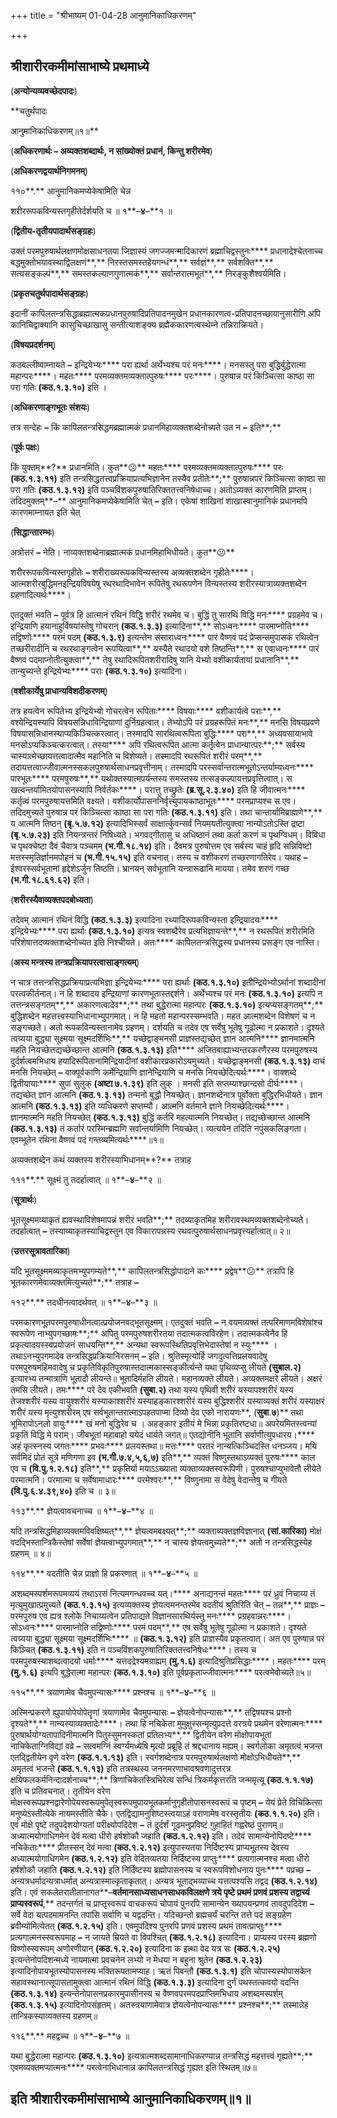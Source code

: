 +++
title = "श्रीभाष्यम् 01-04-28 आनुमानिकाधिकरणम्"

+++


## श्रीशारीरकमीमांसाभाष्ये प्रथमाध्ये

(**अन्योन्यव्यवच्छेदपादः**)

**चतुर्थपादः

आनुमानिकाधिकरणम्॥१॥**

(**अधिकरणार्थः – अव्यक्तशब्दार्थः, न सांख्योक्तं प्रधानं, किन्तु शरीरमेव**)

(**अधिकरणद्वयार्थनिगमनम्**)

११०**.** आनुमानिकमप्येकेषामिति चेन्न

शरीररूपकविन्यस्तगृहीतेर्दर्शयति च ॥ १**–**४**–**१ ॥

(**द्वितीय-तृतीयपादार्थसङ्ग्रहः**)

उक्तं परमपुरुषार्थलक्षणमोक्षसाधनतया जिज्ञास्यं जगज्जमन्मादिकारणं ब्रह्माचिद्वस्तुनः**** प्रधानादेश्चेतनाच्च बद्धमुक्तोभयावस्थाद्विलक्षणं**,** निरस्तसमस्तहेयगन्धं**,** सर्वज्ञं**,** सर्वशक्ति**,** सत्यसङ्कल्पं**,** समस्तकल्याणगुणात्मकं**,** सर्वान्तरात्मभूतं**,** निरङ्कुशैश्वर्यमिति।

(**प्रकृतचतुर्थपादार्थसङ्ग्रहः**)

इदानीं कापिलतन्त्रसिद्धाब्रह्मात्मकप्रधानपुरुषादिप्रतिपादनमुखेन प्रधानकारणत्व-प्रतिपादनच्छायानुसारीणि अपि कानिचिद्वाक्यानि कासुचिच्छाखासु सन्तीत्याशङ्क्य ब्रह्मैककारणत्वस्थेम्ने तन्निराक्रियते।

(**विषयप्रदर्शनम्**)

कठवल्लीष्वाम्नायते **–** इन्द्रियेभ्यः**** परा ह्यर्था अर्थेभ्यश्च परं मनः****। मनसस्तु परा बुद्धिर्बुद्धेरात्मा महान्परः****। महतः**** परमव्यक्तमव्यक्तात्पुरुषः**** परः****। पुरुषान्न परं किञ्चित्सा काष्ठा सा परा गतिः **(**कठ**.**१**.**३**.**१०**)** इति ।

(**अधिकरणाङ्गभूतः संशयः**)

तत्र सन्देहः **–** किं कापिलतन्त्रसिद्धमब्रह्मात्मकं प्रधानमिहाव्यक्तशब्देनोच्यते उत न **–** इति**;**

(**पूर्वः पक्षः**)

किं युक्तम्**?** प्रधानमिति। कुत**😕** महतः**** परमव्यक्तमव्यक्तात्पुरुषः**** परः **(**कठ**.**१**.**३**.**११**)** इति तन्त्रसिद्धतत्त्वप्रक्रियाप्रत्यभिज्ञानेन तस्यैव प्रतीतेः**;** पुरुषान्नपरं किञ्चित्सा काष्ठा सा परा गतिः **(**कठ**.**१**.**३**.**१२**)** इति पञ्चविंशकपुरुषातिरिक्ततत्त्वनिषेधाच्च। अतोऽव्यक्तं कारणमिति प्राप्तम्। तदिदमुक्तम्**–** आनुमानिकमप्येकेषामिति चेत् **–** इति। एकेषां शाखिनां शाखास्वानुमानिकं प्रधानमपि कारणमाम्नायत इति चेत्

(**सिद्धान्तारम्भः**)

अत्रोत्तरं **–** नेति। नाव्यक्तशब्देनाब्रह्मात्मकं प्रधानमिहाभिधीयते। कुत**😕**

शरीररूपकविन्यस्तगृहीतेः **–** शरीराख्यरूपकविन्यस्तस्य अव्यक्तशब्देन गृहीतेः****। आत्मशरीरबुद्धिमनइन्द्रियविषयेषु रथरथादिभावेन रूपितेषु रथरूपणेन विन्यस्तस्य शरीरस्यात्राव्यक्तशब्देन ग्रहणादित्यर्थः****।

एतदुक्तं भवति **–** पूर्वत्र हि आत्मानं रथिनं विद्धि शरीरं रथमेव च। बुद्धिं तु सारथिं विद्धि मनः**** प्रग्रहमेव च। इन्द्रियाणि हयानाहुर्विषयांस्तेषु गोचरान् **(**कठ**.**१**.**३**.**३**)** इत्यादिना**,** सोऽध्वनः**** पारमाप्नोति**** तद्विष्णोः**** परमं पदम् **(**कठ**.**१**.**३**.**९**)** इत्यन्तेन संसाराध्वनः**** पारं वैष्णवं पदं प्रेप्सन्तमुपासकं रथित्वेन तच्छरीरादीनि च रथरथाङ्गत्वेन रूपयित्वा**,** यस्यैते रथादयो वशे तिष्ठन्ति**,** स एवाध्वनः**** पारं वैष्णवं पदमाप्नोतीत्युक्त्वा**,** तेषु रथादिरूपितशरीरादिषु यानि येभ्यो वशीकार्यतायां प्रधानानि**,** तान्युच्यन्ते इन्द्रियेभ्यः**** पराः **(**कठ**.**१**.**३**.**१०**)** इत्यादिना।

(**वशीकार्येषु प्राधान्यविशदीकरणम्**)

तत्र हयत्वेन रूपितेभ्य इन्द्रियेभ्यो गोचरत्वेन रूपिताः**** विषयाः**** वशीकार्यत्वे पराः**,** वश्येन्द्रियस्यापि विषयसन्निधाविन्द्रियाणां दुर्निग्रहत्वात्। तेभ्योऽपि परं प्रग्रहरूपितं मनः**,** मनसि विषयप्रवणे विषयासन्निधानस्याप्यकिञ्चित्करत्वात्। तस्मादपि सारथित्वरूपिता बुद्धिः**** परा**,** अध्यवसायाभावे मनसोऽप्यकिञ्चत्करत्वात्। तस्या**** अपि रथित्वरूपित आत्मा कर्तृत्वेन प्राधान्यात्परः**;** सर्वस्य चास्यात्मेच्छायत्तत्वादात्मैव महानिति च विशेष्यते। तस्मादपि रथरूपितं शरीरं परम्**,** तदायत्तत्वाज्जीवात्मनस्सकलपुरुषार्थसाधनप्रवृत्तीनाम्। तस्मादपि परस्सर्वान्तरात्मभूतोऽन्तर्याम्यध्वनः**** पारभूतः**** परमपुरुषः**,** यथोक्तस्यात्मपर्यन्तस्य समस्तस्य तत्सङ्कल्पायत्तप्रवृत्तित्वात्। स खल्वन्तर्यामितयोपासनस्यापि निर्वर्तकः****। परात्तु तच्छ्रुतेः **(**ब्र**.**सू**.**२**.**३**.**४०**)** इति हि जीवात्मनः**** कर्तृत्वं परमपुरुषायत्तमिति वक्ष्यते। वशीकार्योपासननिर्वृत्त्युपायकाष्ठाभूतः**** परमप्राप्यश्च स एव। तदिदमुच्यते पुरुषान्न परं किञ्चित्सा काष्ठा सा परा गतिः **(**कठ**.**१**.**३**.**११**)** इति। तथा चान्तार्यामिब्राह्मणे**,** य आत्मनि तिष्ठन् **(**बृ**.**५**.**७**.**१२**)** इत्यादिभिस्सर्वं साक्षार्त्कुवन्सर्वं नियमयतीत्युक्त्वा नान्योऽतोऽस्ति द्रष्टा **(**बृ**.**५**.**७**.**२३**)** इति नियन्त्रन्तरं निषिध्यते। भगवद्गीतासु च अधिष्ठानं तथा कर्ता करणं च पृथग्विधम्। विविधा च पृथक्चेष्टा दैवं चैवात्र पञ्चमम् **(**भ**.**गी**.**१८**.**१४**)** इति। दैवमत्र पुरुषोत्तम एव सर्वस्य चाहं हृदि सन्निविष्टो मत्तस्स्मृतिर्ज्ञानमपोहनं च **(**भ**.**गी**.**१५**.**१५**)** इति वचनात्। तस्य च वशीकरणं तच्छरणागतिरेव। यथाह **–** ईश्वरस्सर्वभूतानां हृद्देशेऽर्जुन तिष्ठति। भ्रानयन् सर्वभूतानि यन्त्रारूढानि मायया। तमेव शरणं गच्छ **(**भ**.**गी**.**१८**.**६१**.**६२**)** इति।

(**शरीरस्यैवाव्यक्तपदबोध्यता**)

तदेवम् आत्मानं रथिनं विद्धि **(**कठ**.**१**.**३**.**३**)** इत्यादिना रथ्यादिरूपकविन्यस्ता इन्द्रियादयः**** इन्द्रियेभ्यः**** परा ह्यर्थाः **(**कठ**.**१**.**३**.**१०**)** इत्यत्र स्वशब्दैरेव प्रत्यभिज्ञायन्ते**,** न रथरूपितं शरीरमिति परिशेषात्तदव्यक्तशब्देनोच्यत इति निश्चीयते। अतः**** कापिलतन्त्रसिद्धस्य प्रधानस्य प्रसङ्ग एव नास्ति।

(**अस्य मन्त्रस्य तन्त्रप्रक्रियापरत्वासाङ्गत्यम्**)

न चात्र तत्तन्त्रसिद्धप्रक्रियाप्रत्यभिज्ञा इन्द्रियेभ्यः**** परा ह्यर्थाः **(**कठ**.**१**.**३**.**१०**)** इतीन्द्रियेभ्योऽर्थानां शब्दादीनां परत्वकीर्तनात्। न हि शब्दादय इन्द्रियाणां कारणभूतास्तद्दर्शने। अर्थेभ्यश्च परं मनः **(**कठ**.**१**.**३**.**१०**)** इत्यपि न तत्तन्त्रसङ्गतम्**,** अकारणत्वादेव**;** तथा बुद्धेरात्मा महान्परः **(**कठ**.**१**.**३**.**१०**)** इत्यप्यसङ्गतम्**;** बुद्धिशब्देन महत्तत्त्वस्याभिधानाभ्युपगमात्। न हि महतो महान्परस्सम्भवति। महत आत्मशब्देन विशेषणं च न सङ्गच्छते। अतो रूपकविन्यस्तानामेव ग्रहणम्। दर्शयति च तदेव एष सर्वेषु भूतेषु गूढोत्मा न प्रकाशते। दृश्यते त्वग्र्यया बुद्ध्या सूक्ष्मया सूक्ष्मदर्शिभिः**,** यच्छेद्वाङ्मनसी प्राज्ञस्तद्यच्छेत् ज्ञान आत्मनि**** ज्ञानमात्मनि महति नियच्छेत्तद्यच्छेच्छान्त आत्मनि **(**कठ**.**१**.**३**.**१३**)** इति**** अजितबाह्याभ्यन्तरकरणैरस्य परमपुरुषस्य दुर्दर्शत्वमभिधाय हयादिरूपितानामिन्द्रियादीनां वशीकारप्रकारोऽयमुच्यते। यच्छेद्वाङ्मनसी **(**कठ**.**१**.**३**.**१३**)** वाचं मनसि नियच्छेत् **–** वाक्पूर्वकाणि कर्मेन्द्रियाणि ज्ञानेन्द्रियाणि च मनसि नियच्छेदित्यर्थः****। वाक्शब्दे द्वितीयायाः**** सुपां सुलुक् **(**अष्टा ७**.**१**.**३९**)** इति लुक् । मनसी इति सप्तम्याश्छान्दसो दीर्घः****। तद्यच्छेत् ज्ञान आत्मनि **(**कठ**.**१**.**३**.**१३**)** तन्मनो बुद्धौ नियच्छेत्। ज्ञानशब्देनात्र पूर्वोक्ता बुद्धिरभिधीयते। ज्ञान आत्मनि **(**कठ**.**१**.**३**.**१३**)** इति व्यधिकरणे सप्तम्यौ। आत्मनि वर्तमाने ज्ञाने नियच्छेदित्यर्थः****। ज्ञानमात्मनि महति नियच्छेत् **(**कठ**.**१**.**३**.**१३**)** बुद्धिं कर्तरि महत्यात्मनि नियच्छेत्। तद्यच्छेच्छान्त आत्मनि **(**कठ**.**१**.**३**.**१३**)** तं कर्तारं परस्मिन्ब्रह्मणि सर्वान्तर्यामिणि नियच्छेत्। व्यत्ययेन तदिति नपुंसकलिङ्गता। एवम्भूतेन रथिना वैष्णवं पदं गन्तव्यमित्यर्थः****॥१॥

अव्यक्तशब्देन कथं व्यक्तस्य शरीरस्याभिधानम्**?** तत्राह

१११**.** सूक्ष्मं तु तदर्हात्वात् ॥ १**–**४**–**२ ॥

(**सूत्रार्थः**)

भूतसूक्ष्ममव्याकृतं ह्यवस्थाविशेषमापन्नं शरीरं भवति**;** तदव्याकृतमिह शरीरावस्थमव्यक्तशब्देनोच्यते। तदर्हात्वात् **–** तस्याव्याकृतस्याचिद्वस्तुन एव विकारापन्नस्य रथवत्पुरुषार्थसाधनप्रवृत्त्यर्हात्वात्॥ २॥

(**उत्तरसूत्रावतारिका**)

यदि भूतसूक्ष्ममव्याकृतमभ्युपगम्यते**,** कापिलतन्त्रसिद्धोपादाने कः**** प्रद्वेष**😕** तत्रापि हि भूतकारणमेवाव्यक्तमित्युच्यते**;** तत्राह **–**

११२**.** तदधीनत्वादर्थवत् ॥ १**–**४**–**३ ॥

परमकारणभूतपरमपुरुषाधीनत्वात्प्रयोजनवद्भूतसूक्ष्मम्। एतदुक्तं भवति **–** न वयमव्यक्तं तत्परिमाणमविशेषांश्च स्वरूपेण नाभ्युपगच्छामः**;** अपितु परमपुरुषशरीरतया तदात्मकत्वविरहेण। तदात्मकत्वेनैव हि प्रकृत्यादयस्स्वप्रयोजनं साधयन्ति**,** अन्यथा स्वरूपस्थितिप्रवृत्तिभेदास्तेषां न स्युः**** । तथाऽनभ्युपगमादेव तन्त्रसिद्धप्रक्रियानिरसनम् **–** इति। श्रुतिस्मृत्योर्हि जगदुत्पत्तिप्रलयवादेषु परमपुरुषमहिमवादेषु च प्रकृतिविकृतिपुरुषास्तदात्मकास्सङ्कीर्त्यन्ते यथा पृथिव्यप्सु लीयते **(**सुबाल**.**२**)** इत्यारभ्य तन्मात्राणि भूतादौ लीयन्ते॥ भूतादिर्महति लीयते। महानव्यक्ते लीयते। अव्यक्तमक्षरे लीयते। अक्षरं तमसि लीयते। तमः**** परे देव एकीभवति **(**सुबा**.**२**)** तथा यस्य पृथिवी शरीरं यस्यापश्शरीरं यस्य तेजश्शरीरं यस्य वायुश्शरीरं यस्याकाश्शरीरं यस्याहङ्कारश्शरीरं यस्य बुद्धिश्शरीरं यस्याव्यक्तं शरीरं यस्याक्षरं शरीरं यस्य मृत्युश्शरीरम् एष सर्वभूतान्तरात्माऽपहतपाप्मा दिव्यो देव एको नारायणः**, (**सुबा**.**७**)** तथा भूमिरापोऽनलो वायुः**** खं मनो बुद्धिरेव च । अहङ्कार इतीयं मे भिन्ना प्रकृतिरष्टधा॥ अपरेयमितस्त्वन्यां प्रकृतिं विद्धि मे पराम्। जीवभूतां महाबाहो ययेदं धार्यते जगत्॥ एतद्योनीनि भूतानि सर्वाणीत्युपधारय।**** अहं कृत्स्नस्य जगतः**** प्रभवः**** प्रलयस्तथा॥ मत्तः**** परतरं नान्यत्किञ्चिदस्ति धनञ्जय। मयि सर्वमिदं प्रोतं सूत्रे मणिगणा इव **(**भ**.**गी**.**७**.**४**,**५**,**६**,**७**)** इति**,** व्यक्तं विष्णुस्तथाऽव्यक्तं पुरुषः**** काल एव च **(**वि**.**पु**.**१**.**२**.**१८**)** इति**,** प्रकृतिर्या मयाऽऽख्याता व्यक्ताव्यक्तस्वरूपिणी। पुरुषश्चाप्युभावेतौ लीयेते परमात्मनि। परमात्मा च सर्वेषामाधारः**** परमेश्वरः**,** विष्णुनामा स वेदेषु वेदान्तेषु च गीयते **(**वि**.**पु**.**६**.**४**.**३९**,**४०**)** इति च ॥ ३॥

११३**.** ज्ञेयत्वावचनाच्च ॥ १**–**४**–**४ ॥

यदि तन्त्रसिद्धमिहाव्यक्तमविवक्षिष्यत्**,** ज्ञेयत्वमवक्ष्यत्**;** व्यक्ताव्यक्तज्ञविज्ञानात् **(**सां**.**कारिका**)** मोक्षं वदद्भिस्तान्त्रिकैस्तेषां सर्वेषां ज्ञेयत्वाभ्युपगमात्**,** न चास्य ज्ञेयत्वमुच्यते**;** अतो न तन्त्रसिद्धस्येह ग्रहणम् ॥ ४॥

११४**.** वदतीति चेन्न प्राज्ञो हि प्रकरणात् ॥ १**–**४**–**५ ॥

अशब्दमस्पर्शमरूपमव्ययं तथाऽरसं नित्यमगन्धवच्च यत्।**** अनाद्यनन्तं महतः**** परं ध्रुवं निचाय्य तं मृत्युमुखात्प्रमुच्यते **(**कठ**.**१**.**३**.**१५**)** इत्यव्यक्तस्य ज्ञेयत्वमनन्तरमेव वदतीयं श्रुतिरिति चेत् **–** तन्न**,** प्राज्ञः **–** परमपुरुष एव ह्यत्र श्लोके निचाय्यत्वेन प्रतिपाद्यते विज्ञानसारथिर्यस्तु मनः**** प्रग्रहवान्नरः****। सोऽध्वनः**** पारमाप्नोति तद्विष्णोः**** परमं पदम्**,** एष सर्वेषु भूतेषु गूढोत्मा न प्रकाशते। दृश्यते त्वग्र्यया बुद्ध्या सूक्ष्मया सूक्ष्मदर्शिभिः**** ॥ **(**कठ**.**१**.**३**.**१२**)** इति प्राज्ञस्यैव प्रकृतत्वात्। अत एव पुरुषान्न परं किञ्चित् **(**कठ**.**१**.**३**.**११**)** इति न पञ्चविंशकपुरुषातिरिक्ततत्त्वनिषेधः****। तस्य च परमपुरुषस्याशब्दत्वादयो धर्माः**** यत्तदद्रेश्यमग्राह्यम् **(**मु**.**१**.**६**)** इत्यादिश्रुतिप्रसिद्धाः****। महतः**** परम् **(**मु**.**१**.**६**)** इत्यपि बुद्धेरात्मा महान्परः **(**कठ**.**१**.**३**.**१०**)** इति पूर्वप्रकृताज्जीवात्मनः**** परत्वमेवोच्यते॥५॥

११५**.** त्रयाणामेव चैवमुपन्यासः**** प्रश्नश्च ॥ १**–**४**–**६ ॥

अस्मिन्प्रकरणे ह्युपायोपेयोपेतॄणां त्रयाणामेव चैवमुपन्यासः **–** ज्ञेयत्वेनोपन्यासः**,** तद्विषयश्च प्रश्नो दृश्यते**,** नान्यस्याव्यक्तादेः****। तथा हि नचिकेता मुमुक्षुस्सन्मृत्युप्रदत्ते वरत्रये प्रथमेन वरेणात्मनः**** पुरुषार्थयोग्यतापादिनीमात्मनि पितुस्सुमनस्कतां प्रतिलभ्य**,** द्वितीयेन वरेण मोक्षोपायभूतां नाचिकेताग्निविद्यां वव्रे **–** सत्वमग्निं स्वर्ग्यमध्येषि मृत्यो प्रब्रूहि तं श्रद्दधानाय मह्यम्। स्वर्गलोका अमृतत्वं भजन्त एतद्द्वितीयेन वृणे वरेण **(**कठ**.**१**.**१**.**१३**)** इति। स्वर्गशब्देनात्र परमपुरुषार्थलक्षणो मोक्षोऽभिधीयते**,** अमृतत्वं भजन्ते **(**कठ**.**१**.**१**.**१३**)** इति तत्रस्थस्य जननमरणाभावश्रवणादुत्तरत्र क्षयिफलकर्मनिन्दादर्शनाच्च**;** त्रिणाचिकेतस्त्रिभिरेत्य सन्धिं त्रिकर्मकृत्तरति जन्ममृत्यू **(**कठ**.**१**.**१**.**१७**)** इति च प्रतिवचनात्। तृतीयेन वरेण मोक्षस्वरूपप्रश्नद्वारेणोपेयस्वरूपमुपेतृस्वरूपमुपायभूतकर्मानुगृहीतोपासनस्वरूपं च पृष्टम् **–** येयं प्रेते विचिकित्सा मनुष्येऽस्तीत्येके नायमस्तीति चैके। एतद्विद्यामनुशिष्टस्त्वयाऽहं वराणामेष वरस्तृतीयः **(**कठ**.**१**.**१**.**२०**)** इति। एवं मोक्षे पृष्टे तदुपदेशयोग्यतां परीक्ष्योपदिदेश **–** तं दुर्दर्शं गूढमनुप्रविष्टं गुहाहितं गह्वरेष्ठं पुराणम्॥ अध्यात्मयोगाधिगमेन देवं मत्वा धीरो हर्षशोकौ जहाति **(**कठ**.**१**.**२**.**१२**)** इति। तदेवं सामान्येनोपिदष्टे**** नचिकेताः**** प्रीतस्सन् देवं मत्वा **(**कठ**.**१**.**२**.**१२**)** इत्युपास्यतया निर्दिष्टस्य प्राप्यभूतस्य देवस्य अध्यात्मयोगाधिगमेन **(**कठ**.**१**.**२**.**१२**)** इति वेदितव्यतया निर्दिष्टस्य प्राप्तुः**** प्रत्यगात्मनश्च मत्वा धीरो हर्षशोकौ जहाति **(**कठ**.**१**.**२**.**१२**)** इति निर्दिष्टस्य ब्रह्मोपासनस्य च स्वरूपविशोधनाय पुनः**** पप्रच्छ **–** अन्यत्रधर्मादन्यत्राधर्मात् अन्यत्रास्मात्कृताकृतात्। अन्यत्र भूताद्भव्याच्च यत्तत्पश्यसि तद्वद **(**कठ**.**१**.**२**.**१४**)** इति। एवं सकलेतरातीतानागत**–**वर्तमानसाध्यसाधनसाधकविलक्षणे त्रये पृष्टे प्रथमं प्रणवं प्रशस्य तद्वाच्यं प्राप्यस्वरूपं**,** तदन्तर्गतं च प्राप्तृस्वरूपं वाचकरूपं चोपायं पुनरपि सामान्येन ख्यापयन्प्रणवं तावदुपदिदेश **–** सर्वे वेदा यत्पदमामनन्ति तपांसि सर्वाणि च यद्वदन्ति। यदिच्छन्तो ब्रह्मचर्यं चरन्ति तत्ते पदं सङ्ग्रहेण ब्रवीम्योमित्येतत् **(**कठ**.**१**.**२**.**१५**)** इति। एवमुपदिश्य पुनरपि प्रणवं प्रशस्य प्रथमं तावत्प्राप्तुः**** प्रत्यगात्मनस्स्वरूपमाह **–** न जायते म्रियते वा विपश्चित् **(**कठ**.**१**.**२**.**१८**)** इत्यादिना। प्राप्यस्य परस्य ब्रह्मणो विष्णोस्स्वरूपम् अणोरणीयान् **(**कठ**.**१**.**२**.**२०**)** इत्यादिना क इत्था वेद यत्र सः **(**कठ**.**१**.**२**.**२५**)** इत्यन्तेनोपदिशन्मध्ये नायमात्मा प्रवचनेन लभ्यो न मेधया न बहुना श्रुतेन **(**कठ**.**१**.**२**.**२३**)** इत्यादिनोपायभूतस्योपासनस्य भक्तिरूपतामप्याह। ऋतं पिबन्तौ **(**कठ**.**१**.**३**.**१**)** इति चोपास्यस्योपासकेन सहावस्थानात्सूपासतामुक्त्वा आत्मानं रथिनं विद्धि **(**कठ**.**१**.**३**.**३**)** इत्यादिना दुर्गं पथस्तत्कवयो वदन्ति **(**कठ**.**१**.**३**.**१४**)** इत्यन्तेनोपासनप्रकारमुपासीनस्य च वैष्णवपरमपदप्राप्तिमभिधाय अशब्दमस्पर्शम् **(**कठ**.**१**.**३**.**१५**)** इत्यादिनोपसंहृतम्। अतस्त्रयाणामेवात्र ज्ञेयत्वेनोपन्यासः**** प्रश्नश्च**;** तस्मान्नेह तान्त्रिकस्याव्यक्तस्य ग्रहणम्॥

११६**.** महद्वच्च ॥ १**–**४**–**७ ॥

यथा बुद्धेरात्मा महान्परः **(**कठ**.**१**.**३**.**१०**)** इत्यत्रात्मशब्दसामानाधिकरण्यान्न तन्त्रसिद्धं महत्तत्त्वं गृह्यते**;** एवमव्यक्तमप्यात्मनः**** परत्वेनाभिधानान्न कापिलतन्त्रसिद्धं गृह्यत इति स्थितम्॥७॥

## इति श्रीशारीरकमीमांसाभाष्ये आनुमानिकाधिकरणम्॥१॥


